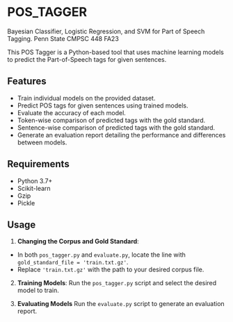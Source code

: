 # POS_TAGGER
Bayesian Classifier, Logistic Regression, and SVM for Part of Speech Tagging. Penn State CMPSC 448 FA23

This POS Tagger is a Python-based tool that uses machine learning models to predict the Part-of-Speech tags for given sentences.

## Features

- Train individual models on the provided dataset.
- Predict POS tags for given sentences using trained models.
- Evaluate the accuracy of each model.
- Token-wise comparison of predicted tags with the gold standard.
- Sentence-wise comparison of predicted tags with the gold standard.
- Generate an evaluation report detailing the performance and differences between models.

## Requirements

- Python 3.7+
- Scikit-learn
- Gzip
- Pickle

## Usage

1. **Changing the Corpus and Gold Standard**:
- In both `pos_tagger.py` and `evaluate.py`, locate the line with `gold_standard_file = 'train.txt.gz'`.
- Replace `'train.txt.gz'` with the path to your desired corpus file.

2. **Training Models**:
Run the `pos_tagger.py` script and select the desired model to train.

3. **Evaluating Models**
Run the `evaluate.py` script to generate an evaluation report.



